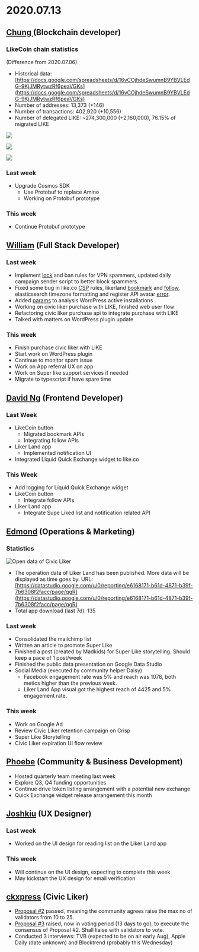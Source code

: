 # 2020.07.13

## [Chung ](https://like.co/chungwu)(Blockchain developer)

### LikeCoin chain statistics

(Difference from 2020.07.06)

* Historical data: [https://docs.google.com/spreadsheets/d/16vCOjhdeSwumnB9YBVLEdG-9KjJMRytwzRf6peaVGKs](https://docs.google.com/spreadsheets/d/16vCOjhdeSwumnB9YBVLEdG-9KjJMRytwzRf6peaVGKs)
* Number of addresses: 13,373 (+146)
* Number of transactions: 402,920 (+10,556)
* Number of delegated LIKE: \~274,300,000 (+2,160,000), 76.15% of migrated LIKE

![](<../../../.gitbook/assets/image (37).png>)

![](<../../../.gitbook/assets/image (86).png>)

![](<../../../.gitbook/assets/image (87).png>)

### Last week

* Upgrade Cosmos SDK
  * Use Protobuf to replace Amino
  * Working on Protobuf prototype

### This week

* Continue Protobuf prototype

## [William](https://like.co/williamchong007) (Full Stack Developer)

### Last week

* Implement [lock](https://github.com/likecoin/likecoin-api-public/pull/174) and ban rules for VPN spammers, updated daily campaign sender script to better block spammers.
* Fixed some bug in like.co [CSP](https://github.com/likecoin/like-co/pull/1447) rules, likerland [bookmark](https://github.com/likecoin/liker-land/pull/265) and [follow](https://github.com/likecoin/liker-land/pull/266), elasticsearch timezone formatting and register API avatar [error](https://github.com/likecoin/likecoin-api-public/pull/175).
* Added [params](https://github.com/likecoin/likecoin-button/pull/267) to analysis WordPress active installations
* Working on civic liker purchase with LIKE, finished web user flow
* Refactoring civic liker purchase api to integrate purchase with LIKE
* Talked with matters on WordPress plugin update

### This week

* Finish purchase civic liker with LIKE
* Start work on WordPress plugin
* Continue to monitor spam issue
* Work on App referral UX on app
* Work on Super like support services if needed
* Migrate to typescript if have spare time

## [David Ng](https://github.com/nwingt) (Frontend Developer)

### Last Week

* LikeCoin button
  * Migrated bookmark APIs
  * Integrating follow APIs
* Liker Land app
  * Implemented notification UI
* Integrated Liquid Quick Exchange widget to like.co

### **This Week**

* Add logging for Liquid Quick Exchange widget
* LikeCoin button
  * Integrate follow APIs
* Liker Land app
  * Integrate Supe Liked list and notification related API

## [**Edmond**](https://like.co/edmondyu) **(Operations & Marketing)**

### **Statistics**

![Open data of Civic Liker](<../../../.gitbook/assets/image (76) (1).png>)

* The operation data of Liker Land has been published.  More data will be displayed as time goes by.  URL: [https://datastudio.google.com/u/0/reporting/e6168171-b61d-4871-b39f-7b6308f2facc/page/qgR](https://datastudio.google.com/u/0/reporting/e6168171-b61d-4871-b39f-7b6308f2facc/page/qgR)
* Total app download (last 7d): 135

### **Last week**

* Consolidated the mailchimp list
* Written an article to promote Super Like
* Finished a post (created by Madkids) for Super Like storytelling.  Should keep a pace of 1 post/week
* Finished the public data presentation on Google Data Studio
* Social Media (executed by community helper Daisy)
  * Facebook engagement rate was 5% and reach was 1078, both metics higher than the previous week.&#x20;
  * Liker Land App visual got the highest reach of 4425 and 5% engagement rate.

### This week

* Work on Google Ad
* Review Civic Liker retention campaign on Crisp
* Super Like Storytelling
* Civic Liker expiration UI flow review

## [Phoebe](https://like.co/phoebe\_fb) (Community & Business Development) <a href="#fbf6" id="fbf6"></a>

* Hosted quarterly team meeting last week&#x20;
* Explore Q3, Q4 funding opportunities
* Continue drive token listing arrangement with a potential new exchange
* Quick Exchange widget release arrangement this month

## [Joshkiu](https://like.co/joshkiu) (UX Designer)

### Last week

* Worked on the UI design for reading list on the Liker Land app

### This week

* Will continue on the UI design, expecting to complete this week
* May kickstart the UX design for email verification

## [ckxpress](https://like.co/ckxpress) (Civic Liker) <a href="#fbf6" id="fbf6"></a>

* [Proposal #2](https://likecoin.bigdipper.live/proposals/2) passed, meaning the community agrees raise the max no of validators from 10 to 25.
* [Proposal #3](https://likecoin.bigdipper.live/proposals/3) raised, now in voting period (13 days to go), to execute the consensus of Proposal #2. Shall liaise with validators to vote.
* Conducted 3 interviews: TVB (expected to be on air early Aug), Apple Daily (date unknown) and Blocktrend (probably this Wednesday)

